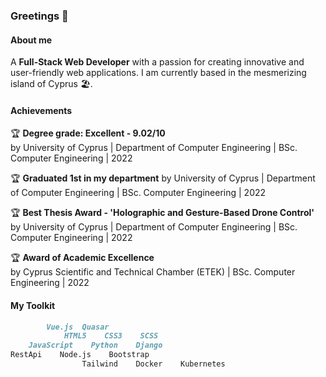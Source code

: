 ### Greetings 👋

<!--
**chrisstyll/chrisstyll** is a ✨ _special_ ✨ repository because its `README.md` (this file) appears on your GitHub profile.

Here are some ideas to get you started:

- 🔭 I’m currently working on ...
- 🌱 I’m currently learning ...
- 👯 I’m looking to collaborate on ...
- 🤔 I’m looking for help with ...
- 💬 Ask me about ...
- 📫 How to reach me: ...
- 😄 Pronouns: ...
- ⚡ Fun fact: ...
-->

#### About me

A **Full-Stack Web Developer** with a passion for creating innovative and user-friendly web applications. I am currently based in the mesmerizing island of Cyprus :beach_umbrella:.

#### Achievements

:trophy: **Degree grade: Excellent - 9.02/10**  
by University of Cyprus | Department of Computer Engineering | BSc. Computer Engineering | 2022

:trophy: **Graduated 1st in my department**
by University of Cyprus | Department of Computer Engineering | BSc. Computer Engineering | 2022

:trophy: **Best Thesis Award - 'Holographic and Gesture-Based Drone Control'**  
by University of Cyprus | Department of Computer Engineering | BSc. Computer Engineering | 2022

:trophy: **Award of Academic Excellence**  
by Cyprus Scientific and Technical Chamber (ETEK) | BSc. Computer Engineering | 2022

#### My Toolkit
```md
        Vue.js  Quasar
            HTML5    CSS3    SCSS
    JavaScript    Python    Django
RestApi    Node.js    Bootstrap
                Tailwind    Docker    Kubernetes
```

